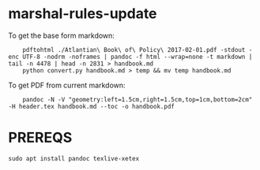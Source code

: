 # marshal-rules-update

To get the base form markdown:

```
    pdftohtml ./Atlantian\ Book\ of\ Policy\ 2017-02-01.pdf -stdout -enc UTF-8 -nodrm -noframes | pandoc -f html --wrap=none -t markdown | tail -n 4478 | head -n 2831 > handbook.md
    python convert.py handbook.md > temp && mv temp handbook.md
```

To get PDF from current markdown:

```
    pandoc -N -V "geometry:left=1.5cm,right=1.5cm,top=1cm,bottom=2cm" -H header.tex handbook.md --toc -o handbook.pdf
```


# PREREQS
```
sudo apt install pandoc texlive-xetex
```

